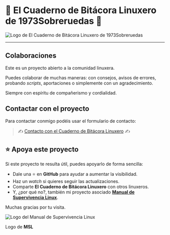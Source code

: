# 🐧 El Cuaderno de Bitácora Linuxero de 1973Sobreruedas 🐧

![Logo de El Cuaderno de Bitácora Linuxero de 1973Sobreruedas](https://www.manualdesupervivencialinux.com/wp-content/uploads/2025/09/Logo2_CBL_x640.png)

---

## Colaboraciones

Este es un proyecto abierto a la comunidad linuxera.

Puedes colaborar de muchas maneras: con consejos, avisos de errores, probando *scripts*, aportaciones o simplemente con un agradecimiento.

Siempre con espíritu de compañerismo y cordialidad.

## Contactar con el proyecto

Para contactar conmigo podéis usar el formulario de contacto:

> ✍️ [Contacto con el Cuaderno de Bitácora Linuxero](https://www.manualdesupervivencialinux.com/cuaderno/) ✍️

## ⭐ Apoya este proyecto
Si este proyecto te resulta útil, puedes apoyarlo de forma sencilla:

- Dale una ⭐ en **GitHub** para ayudar a aumentar la visibilidad.
- Haz un *watch* si quieres seguir las actualizaciones.
- Comparte **El Cuaderno de Bitácora Linuxero** con otros linuxeros.
- Y, ¿por qué no?, también mi proyecto asociado [**Manual de Supervivencia Linux**](https://www.manualdesupervivenciaLinux.com).

Muchas gracias por tu visita.

![Logo del Manual de Supervivencia Linux](https://www.manualdesupervivencialinux.com/wp-content/uploads/2025/09/Logo_MSL_x640.png)

Logo de **MSL**
